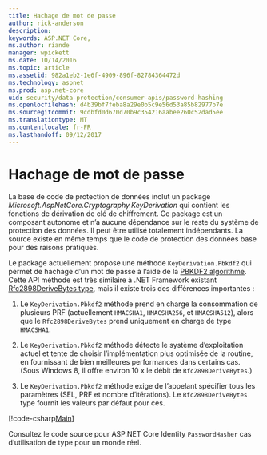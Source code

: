 ```yaml
---
title: Hachage de mot de passe
author: rick-anderson
description: 
keywords: ASP.NET Core,
ms.author: riande
manager: wpickett
ms.date: 10/14/2016
ms.topic: article
ms.assetid: 982a1eb2-1e6f-4909-896f-82784364472d
ms.technology: aspnet
ms.prod: asp.net-core
uid: security/data-protection/consumer-apis/password-hashing
ms.openlocfilehash: d4b39bf7feba8a29e0b5c9e56d53a85b82977b7e
ms.sourcegitcommit: 9cdbfd0d670d70b9c354216aabee260c52dad5ee
ms.translationtype: MT
ms.contentlocale: fr-FR
ms.lasthandoff: 09/12/2017
---
```

# <a name="password-hashing"></a>Hachage de mot de passe

La base de code de protection de données inclut un package *Microsoft.AspNetCore.Cryptography.KeyDerivation* qui contient les fonctions de dérivation de clé de chiffrement. Ce package est un composant autonome et n’a aucune dépendance sur le reste du système de protection des données. Il peut être utilisé totalement indépendants. La source existe en même temps que le code de protection des données base pour des raisons pratiques.

Le package actuellement propose une méthode `KeyDerivation.Pbkdf2` qui permet de hachage d’un mot de passe à l’aide de la [PBKDF2 algorithme](https://tools.ietf.org/html/rfc2898#section-5.2). Cette API méthode est très similaire à .NET Framework existant [Rfc2898DeriveBytes type](https://docs.microsoft.com/dotnet/api/system.security.cryptography.rfc2898derivebytes), mais il existe trois des différences importantes :

1. Le `KeyDerivation.Pbkdf2` méthode prend en charge la consommation de plusieurs PRF (actuellement `HMACSHA1`, `HMACSHA256`, et `HMACSHA512`), alors que le `Rfc2898DeriveBytes` prend uniquement en charge de type `HMACSHA1`.

2. Le `KeyDerivation.Pbkdf2` méthode détecte le système d’exploitation actuel et tente de choisir l’implémentation plus optimisée de la routine, en fournissant de bien meilleures performances dans certains cas. (Sous Windows 8, il offre environ 10 x le débit de `Rfc2898DeriveBytes`.)

3. Le `KeyDerivation.Pbkdf2` méthode exige de l’appelant spécifier tous les paramètres (SEL, PRF et nombre d’itérations). Le `Rfc2898DeriveBytes` type fournit les valeurs par défaut pour ces.

[!code-csharp[Main](password-hashing/samples/passwordhasher.cs)]

Consultez le code source pour ASP.NET Core Identity `PasswordHasher` cas d’utilisation de type pour un monde réel.
